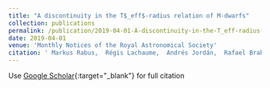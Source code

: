 ```yaml
---
title: "A discontinuity in the T$_eff$-radius relation of M-dwarfs"
collection: publications
permalink: /publication/2019-04-01-A-discontinuity-in-the-T_eff-radius-relation-of-M-dwarfs
date: 2019-04-01
venue: 'Monthly Notices of the Royal Astronomical Society'
citation: ' Markus Rabus,  Régis Lachaume,  Andrés Jordán,  Rafael Brahm,  Tabetha Boyajian,  Kaspar von Braun,  Néstor Espinoza,  Jean-Philippe Berger,  Jean-Baptiste Le Bouquin,  Olivier Absil, &quot;A discontinuity in the T$_eff$-radius relation of M-dwarfs.&quot; Monthly Notices of the Royal Astronomical Society, 2019.'
---
```

Use [Google Scholar](https://scholar.google.com/scholar?q=A+discontinuity+in+the+T$_eff$+radius+relation+of+M+dwarfs){:target="_blank"} for full citation